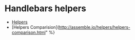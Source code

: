 # Handlebars helpers

* [Helpers](http://assemble.io/helpers/)
* [Helpers Comparision](http://assemble.io/helpers/helpers-comparison.html" %}





